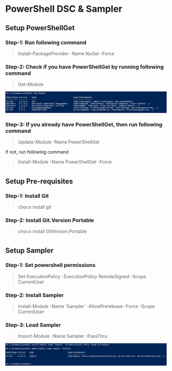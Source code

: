 # PowerShell DSC & Sampler

## Setup PowerShellGet

### **Step-1:** Run following command

> Install-PackageProvider -Name NuGet -Force

### **Step-2:** Check if you have PowerShellGet by running following command

> Get-Module

![Get-Module](./images/01-get-module.PNG)

### **Step-3:** If you already have PowerShellGet, then run following command
> Update-Module -Name PowerShellGet

If not, run following command

> Install-Module -Name PowerShellGet -Force

#

## Setup Pre-requisites

### **Step-1:** Install Git
> choco install git

### **Step-2:** Install Git.Version Portable

> choco install GitVersion.Portable

#

## Setup Sampler

### **Step-1:** Set powershell permissions
> Set-ExecutionPolicy -ExecutionPolicy RemoteSigned -Scope CurrentUser


### **Step-2:** Install Sampler

> Install-Module -Name 'Sampler' -AllowPrerelease -Force -Scope CurrentUser

### **Step-3:** Load Sampler

> Import-Module -Name Sampler -PassThru

![Sampler Install](./images/02-sampler-install.PNG)

